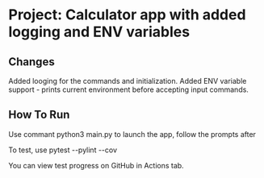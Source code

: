 # Project: Calculator app with added logging and ENV variables

## Changes

Added looging for the commands and initialization. Added ENV variable support - prints current environment before accepting input commands.

## How To Run

Use commant python3 main.py to launch the app, follow the prompts after

To test, use pytest --pylint --cov

You can view test progress on GitHub in Actions tab.
